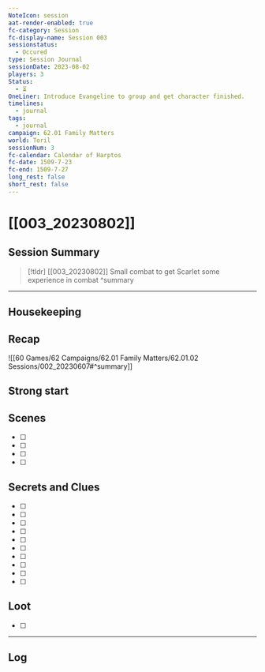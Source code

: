 ```yaml
---
NoteIcon: session
aat-render-enabled: true
fc-category: Session
fc-display-name: Session 003
sessionstatus:
  - Occured
type: Session Journal
sessionDate: 2023-08-02
players: 3
Status:
  - ⏳
OneLiner: Introduce Evangeline to group and get character finished.
timelines:
  - journal
tags:
  - journal
campaign: 62.01 Family Matters
world: Toril
sessionNum: 3
fc-calendar: Calendar of Harptos
fc-date: 1509-7-23
fc-end: 1509-7-27
long_rest: false
short_rest: false
---
```

# [[003_20230802]]

## Session Summary

> [!tldr] [[003_20230802]]
> Small combat to get Scarlet some experience in combat
>  ^summary

---

## Housekeeping



## Recap

![[60 Games/62 Campaigns/62.01 Family Matters/62.01.02 Sessions/002_20230607#^summary]]

## Strong start

> 

## Scenes

- [ ] 
- [ ] 
- [ ] 
- [ ] 

## Secrets and Clues

- [ ] 
- [ ] 
- [ ] 
- [ ] 
- [ ] 
- [ ] 
- [ ] 
- [ ] 
- [ ] 
- [ ] 

## Loot

- [ ] 

---

## Log

